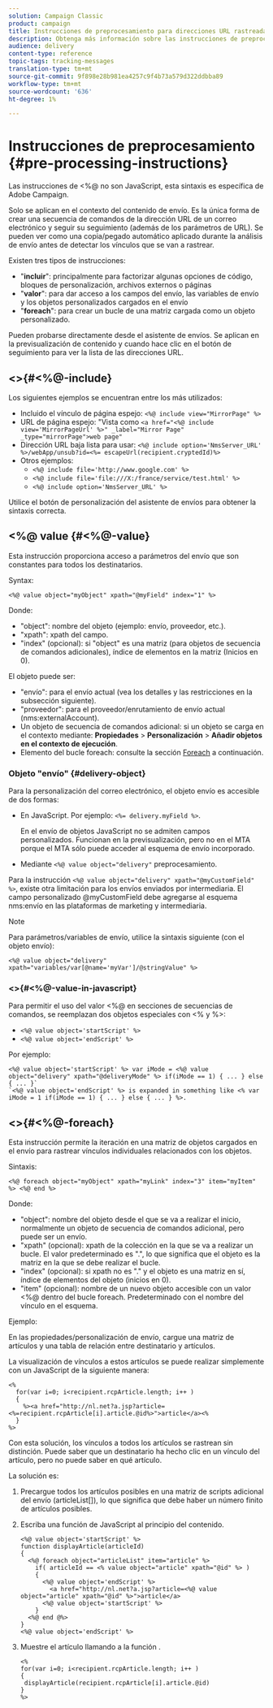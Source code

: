 ```yaml
---
solution: Campaign Classic
product: campaign
title: Instrucciones de preprocesamiento para direcciones URL rastreadas
description: Obtenga más información sobre las instrucciones de preprocesamiento que se utilizarán para crear secuencias de comandos de la dirección URL de un correo electrónico y que se seguirá rastreando.
audience: delivery
content-type: reference
topic-tags: tracking-messages
translation-type: tm+mt
source-git-commit: 9f898e28b981ea4257c9f4b73a579d322ddbba89
workflow-type: tm+mt
source-wordcount: '636'
ht-degree: 1%

---
```



# Instrucciones de preprocesamiento {#pre-processing-instructions}

Las instrucciones de &lt;%@ no son JavaScript, esta sintaxis es específica de Adobe Campaign.

Solo se aplican en el contexto del contenido de envío. Es la única forma de crear una secuencia de comandos de la dirección URL de un correo electrónico y seguir su seguimiento (además de los parámetros de URL). Se pueden ver como una copia/pegado automático aplicado durante la análisis de envío antes de detectar los vínculos que se van a rastrear.

Existen tres tipos de instrucciones:

* &quot;**incluir**&quot;: principalmente para factorizar algunas opciones de código, bloques de personalización, archivos externos o páginas
* &quot;**valor**&quot;: para dar acceso a los campos del envío, las variables de envío y los objetos personalizados cargados en el envío
* &quot;**foreach**&quot;: para crear un bucle de una matriz cargada como un objeto personalizado.

Pueden probarse directamente desde el asistente de envíos. Se aplican en la previsualización de contenido y cuando hace clic en el botón de seguimiento para ver la lista de las direcciones URL.

## &lt;>{#<%@-include}

Los siguientes ejemplos se encuentran entre los más utilizados:

* Incluido el vínculo de página espejo: `<%@ include view="MirrorPage" %>`
* URL de página espejo: &quot;Vista como `<a href="<%@ include view='MirrorPageUrl' %>" _label="Mirror Page" _type="mirrorPage">web page"`
* Dirección URL baja lista para usar: `<%@ include option='NmsServer_URL' %>/webApp/unsub?id=<%= escapeUrl(recipient.cryptedId)%>`
* Otros ejemplos:
   * `<%@ include file='http://www.google.com' %>`
   * `<%@ include file='file:///X:/france/service/test.html' %>`
   * `<%@ include option='NmsServer_URL' %>`

Utilice el botón de personalización del asistente de envíos para obtener la sintaxis correcta.

## &lt;%@ value {#<%@-value}

Esta instrucción proporciona acceso a parámetros del envío que son constantes para todos los destinatarios.

Syntax:

`<%@ value object="myObject" xpath="@myField" index="1" %>`

Donde:

* &quot;object&quot;: nombre del objeto (ejemplo: envío, proveedor, etc.).
* &quot;xpath&quot;: xpath del campo.
* &quot;index&quot; (opcional): si &quot;object&quot; es una matriz (para objetos de secuencia de comandos adicionales), índice de elementos en la matriz (Inicios en 0).

El objeto puede ser:

* &quot;envío&quot;: para el envío actual (vea los detalles y las restricciones en la subsección siguiente).
* &quot;proveedor&quot;: para el proveedor/enrutamiento de envío actual (nms:externalAccount).
* Un objeto de secuencia de comandos adicional: si un objeto se carga en el contexto mediante: **Propiedades** > **Personalización** > **Añadir objetos en el contexto de ejecución**.
* Elemento del bucle foreach: consulte la sección [Foreach](#<%@-foreach) a continuación.

### Objeto &quot;envío&quot; {#delivery-object}

Para la personalización del correo electrónico, el objeto envío es accesible de dos formas:

* En JavaScript. Por ejemplo: `<%= delivery.myField %>`.

   En el envío de objetos JavaScript no se admiten campos personalizados. Funcionan en la previsualización, pero no en el MTA porque el MTA sólo puede acceder al esquema de envío incorporado.

* Mediante `<%@ value object="delivery"` preprocesamiento.

Para la instrucción `<%@ value object="delivery" xpath="@myCustomField" %>`, existe otra limitación para los envíos enviados por intermediaria. El campo personalizado @myCustomField debe agregarse al esquema nms:envío en las plataformas de marketing y intermediaria.

>[!NOTE]
>
>Para parámetros/variables de envío, utilice la sintaxis siguiente (con el objeto envío):
>
>`<%@ value object="delivery" xpath="variables/var[@name='myVar']/@stringValue" %>`

### &lt;>{#<%@-value-in-javascript}

Para permitir el uso del valor &lt;%@ en secciones de secuencias de comandos, se reemplazan dos objetos especiales con &lt;% y %>:

* `<%@ value object='startScript' %>`
* `<%@ value object='endScript' %>`

Por ejemplo:

```
<%@ value object='startScript' %> var iMode = <%@ value object="delivery" xpath="@deliveryMode" %> if(iMode == 1) { ... } else { ... }`
`<%@ value object='endScript' %> is expanded in something like <% var iMode = 1 if(iMode == 1) { ... } else { ... } %>.
```

## &lt;>{#<%@-foreach}

Esta instrucción permite la iteración en una matriz de objetos cargados en el envío para rastrear vínculos individuales relacionados con los objetos.

Sintaxis:

`<%@ foreach object="myObject" xpath="myLink" index="3" item="myItem" %> <%@ end %>`

Donde:

* &quot;object&quot;: nombre del objeto desde el que se va a realizar el inicio, normalmente un objeto de secuencia de comandos adicional, pero puede ser un envío.
* &quot;xpath&quot; (opcional): xpath de la colección en la que se va a realizar un bucle. El valor predeterminado es &quot;.&quot;, lo que significa que el objeto es la matriz en la que se debe realizar el bucle.
* &quot;index&quot; (opcional): si xpath no es &quot;.&quot; y el objeto es una matriz en sí, índice de elementos del objeto (inicios en 0).
* &quot;item&quot; (opcional): nombre de un nuevo objeto accesible con un valor &lt;%@ dentro del bucle foreach. Predeterminado con el nombre del vínculo en el esquema.

Ejemplo:

En las propiedades/personalización de envío, cargue una matriz de artículos y una tabla de relación entre destinatario y artículos.

La visualización de vínculos a estos artículos se puede realizar simplemente con un JavaScript de la siguiente manera:

```
<%
  for(var i=0; i<recipient.rcpArticle.length; i++ )
  {
    %><a href="http://nl.net?a.jsp?article=<%=recipient.rcpArticle[i].article.@id%>">article</a><%
  }
%>
```

Con esta solución, los vínculos a todos los artículos se rastrean sin distinción. Puede saber que un destinatario ha hecho clic en un vínculo del artículo, pero no puede saber en qué artículo.

La solución es:

1. Precargue todos los artículos posibles en una matriz de scripts adicional del envío (articleList[]), lo que significa que debe haber un número finito de artículos posibles.
1. Escriba una función de JavaScript al principio del contenido.

   ```
   <%@ value object='startScript' %>
   function displayArticle(articleId)
   {
     <%@ foreach object="articleList" item="article" %>
       if( articleId == <% value object="article" xpath="@id" %> ) 
       {
         <%@ value object='endScript' %>
           <a href="http://nl.net?a.jsp?article=<%@ value object="article" xpath="@id" %>">article</a>
         <%@ value object='startScript' %>
       } 
     <%@ end @%>
   }
   <%@ value object='endScript' %>
   ```
1. Muestre el artículo llamando a la función .

   ```
   <%
   for(var i=0; i<recipient.rcpArticle.length; i++ )
   {
    displayArticle(recipient.rcpArticle[i].article.@id)
   }
   %>
   ```

